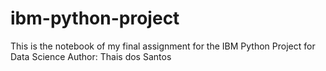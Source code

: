 # ibm-python-project

This is the notebook of my final assignment for the IBM Python Project for Data Science
Author: Thais dos Santos
